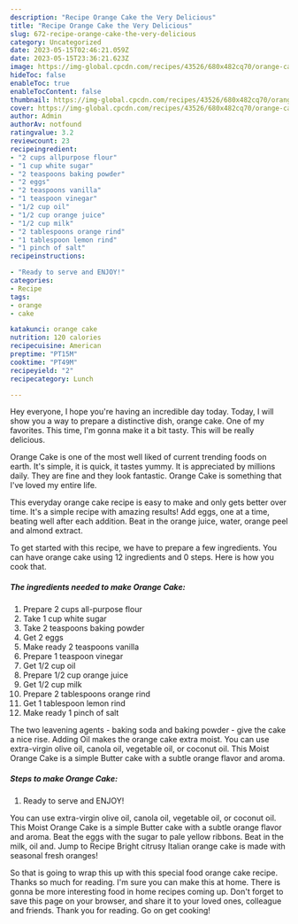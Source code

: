 ```yaml
---
description: "Recipe Orange Cake the Very Delicious"
title: "Recipe Orange Cake the Very Delicious"
slug: 672-recipe-orange-cake-the-very-delicious
category: Uncategorized
date: 2023-05-15T02:46:21.059Z
date: 2023-05-15T23:36:21.623Z
image: https://img-global.cpcdn.com/recipes/43526/680x482cq70/orange-cake-recipe-main-photo.jpg
hideToc: false
enableToc: true
enableTocContent: false
thumbnail: https://img-global.cpcdn.com/recipes/43526/680x482cq70/orange-cake-recipe-main-photo.jpg
cover: https://img-global.cpcdn.com/recipes/43526/680x482cq70/orange-cake-recipe-main-photo.jpg
author: Admin
authorAv: notfound
ratingvalue: 3.2
reviewcount: 23
recipeingredient:
- "2 cups allpurpose flour"
- "1 cup white sugar"
- "2 teaspoons baking powder"
- "2 eggs"
- "2 teaspoons vanilla"
- "1 teaspoon vinegar"
- "1/2 cup oil"
- "1/2 cup orange juice"
- "1/2 cup milk"
- "2 tablespoons orange rind"
- "1 tablespoon lemon rind"
- "1 pinch of salt"
recipeinstructions:

- "Ready to serve and ENJOY!"
categories:
- Recipe
tags:
- orange
- cake

katakunci: orange cake 
nutrition: 120 calories
recipecuisine: American
preptime: "PT15M"
cooktime: "PT49M"
recipeyield: "2"
recipecategory: Lunch

---
```



Hey everyone, I hope you're having an incredible day today. Today, I will show you a way to prepare a distinctive dish, orange cake. One of my favorites. This time, I'm gonna make it a bit tasty. This will be really delicious.

Orange Cake is one of the most well liked of current trending foods on earth. It's simple, it is quick, it tastes yummy. It is appreciated by millions daily. They are fine and they look fantastic. Orange Cake is something that I've loved my entire life.

This everyday orange cake recipe is easy to make and only gets better over time. It&#39;s a simple recipe with amazing results! Add eggs, one at a time, beating well after each addition. Beat in the orange juice, water, orange peel and almond extract.


To get started with this recipe, we have to prepare a few ingredients. You can have orange cake using 12 ingredients and 0 steps. Here is how you cook that.

<!--inarticleads1-->

##### The ingredients needed to make Orange Cake:

1. Prepare 2 cups all-purpose flour
1. Take 1 cup white sugar
1. Take 2 teaspoons baking powder
1. Get 2 eggs
1. Make ready 2 teaspoons vanilla
1. Prepare 1 teaspoon vinegar
1. Get 1/2 cup oil
1. Prepare 1/2 cup orange juice
1. Get 1/2 cup milk
1. Prepare 2 tablespoons orange rind
1. Get 1 tablespoon lemon rind
1. Make ready 1 pinch of salt


The two leavening agents - baking soda and baking powder - give the cake a nice rise. Adding Oil makes the orange cake extra moist. You can use extra-virgin olive oil, canola oil, vegetable oil, or coconut oil. This Moist Orange Cake is a simple Butter cake with a subtle orange flavor and aroma. 

<!--inarticleads2-->

##### Steps to make Orange Cake:


1. Ready to serve and ENJOY!

You can use extra-virgin olive oil, canola oil, vegetable oil, or coconut oil. This Moist Orange Cake is a simple Butter cake with a subtle orange flavor and aroma. Beat the eggs with the sugar to pale yellow ribbons. Beat in the milk, oil and. Jump to Recipe Bright citrusy Italian orange cake is made with seasonal fresh oranges! 

So that is going to wrap this up with this special food orange cake recipe. Thanks so much for reading. I'm sure you can make this at home. There is gonna be more interesting food in home recipes coming up. Don't forget to save this page on your browser, and share it to your loved ones, colleague and friends. Thank you for reading. Go on get cooking!
